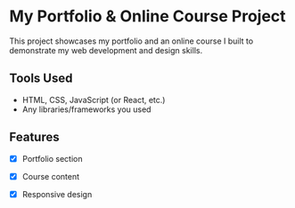 # My Portfolio & Online Course Project

This project showcases my portfolio and an online course I built to demonstrate my web development and design skills.

## Tools Used
- HTML, CSS, JavaScript (or React, etc.)
- Any libraries/frameworks you used

## Features
- [x] Portfolio section
- [x] Course content
- [x] Responsive design

